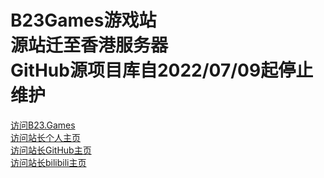# B23Games游戏站<br/>源站迁至香港服务器<br/>GitHub源项目库自2022/07/09起停止维护
[访问B23.Games](https://b23.games/)
<br/>
[访问站长个人主页](https://xiaozhao233.top/)
<br/>
[访问站长GitHub主页](https://github.com/XZCN233/)
<br/>
[访问站长bilibili主页](https://space.bilibili.com/398196769/)
